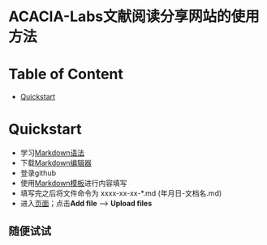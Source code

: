 ACACIA-Labs文献阅读分享网站的使用方法
===================================================================

# Table of Content
-  [Quickstart](#quickstart)

# Quickstart

+ 学习[Markdown语法](https://acacia-labs.github.io/2016/11/20/markdownTool/)
+ 下载[Markdown编辑器](https://code.visualstudio.com/Download)
+ 登录github
+ 使用[Markdown模板](/docs/template_upload.md)进行内容填写
+ 填写完之后将文件命令为 xxxx-xx-xx-*.md (年月日-文档名.md)
+ 进入[页面](https://github.com/ACACIA-Labs/ACACIA-Labs.github.io/tree/master/_posts)；点击**Add file** --> **Upload files**
## 随便试试

